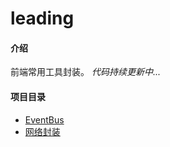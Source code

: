 # leading

#### 介绍

前端常用工具封装。
*代码持续更新中...*

#### 项目目录

- [EventBus](./EventBus.js)
- [网络封装](./network/request.js)
